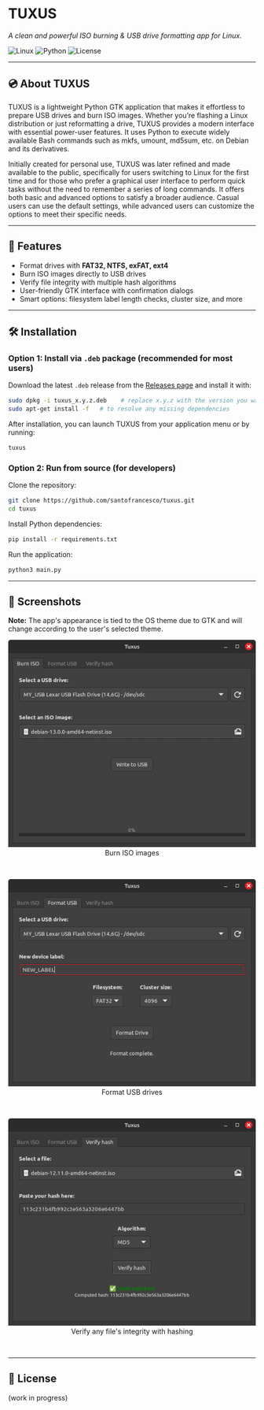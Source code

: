 # TUXUS  
*A clean and powerful ISO burning & USB drive formatting app for Linux.*

![Linux](https://img.shields.io/badge/Debian-DD1155?logo=debian&logoColor=white)
![Python](https://img.shields.io/badge/Python-3.8%2B-blue?logo=python&logoColor=white)
![License](https://img.shields.io/badge/License-GPLv3-brightgreen?logo=gnu)

---

## 💿 About TUXUS
TUXUS is a lightweight Python GTK application that makes it effortless to prepare USB drives and burn ISO images. Whether you’re flashing a Linux distribution or just reformatting a drive, TUXUS provides a modern interface with essential power-user features. It uses Python to execute widely available Bash commands such as mkfs, umount, md5sum, etc. on Debian and its derivatives.  

Initially created for personal use, TUXUS was later refined and made available to the public, specifically for users switching to Linux for the first time and for those who prefer a graphical user interface to perform quick tasks without the need to remember a series of long commands. It offers both basic and advanced options to satisfy a broader audience. Casual users can use the default settings, while advanced users can customize the options to meet their specific needs.

---

## 📀 Features
- Format drives with **FAT32, NTFS, exFAT, ext4**
- Burn ISO images directly to USB drives
- Verify file integrity with multiple hash algorithms
- User-friendly GTK interface with confirmation dialogs
- Smart options: filesystem label length checks, cluster size, and more

---

## 🛠️ Installation

### Option 1: Install via `.deb` package (recommended for most users)

Download the latest `.deb` release from the [Releases page](github.com/santofrancesco/tuxus/releases) and install it with:
```bash
sudo dpkg -i tuxus_x.y.z.deb    # replace x.y.z with the version you want to install
sudo apt-get install -f   # to resolve any missing dependencies
```

After installation, you can launch TUXUS from your application menu or by running:
```bash
tuxus
```

### Option 2: Run from source (for developers)

Clone the repository:
```bash
git clone https://github.com/santofrancesco/tuxus.git
cd tuxus
```

Install Python dependencies:
```bash
pip install -r requirements.txt
```

Run the application:
```bash
python3 main.py
```

---

## 📸 Screenshots
**Note:** The app's appearance is tied to the OS theme due to GTK and will change according to the user's selected theme.
<p align="center">
  <img src="https://github.com/santofrancesco/tuxus/blob/main/images/tuxus_screenshot1.png?raw=true" alt="Burn ISO images page"/>
  <br>
  Burn ISO images
</p>
<br>

<p align="center">
  <img src="https://github.com/santofrancesco/tuxus/blob/main/images/tuxus_screenshot2.png?raw=true" alt="Format USB drives page"/>
  <br>
  Format USB drives
</p>
<br>

<p align="center">
  <img src="https://github.com/santofrancesco/tuxus/blob/main/images/tuxus_screenshot3.png?raw=true" alt="Hash verification page"/>
  <br>
  Verify any file's integrity with hashing
</p>
<br>

---

## 📖 License
(work in progress)
